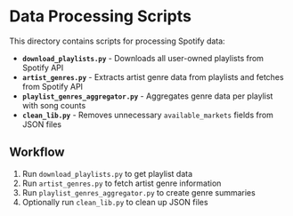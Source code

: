 # Data Processing Scripts

This directory contains scripts for processing Spotify data:

- **`download_playlists.py`** - Downloads all user-owned playlists from Spotify API
- **`artist_genres.py`** - Extracts artist genre data from playlists and fetches from Spotify API
- **`playlist_genres_aggregator.py`** - Aggregates genre data per playlist with song counts
- **`clean_lib.py`** - Removes unnecessary `available_markets` fields from JSON files

## Workflow
1. Run `download_playlists.py` to get playlist data
2. Run `artist_genres.py` to fetch artist genre information
3. Run `playlist_genres_aggregator.py` to create genre summaries
4. Optionally run `clean_lib.py` to clean up JSON files